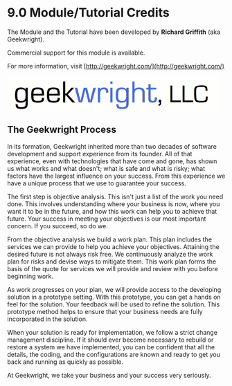 # 9.0 Module\/Tutorial Credits

The Module and the Tutorial have been developed by **Richard Griffith** (aka Geekwright).

Commercial support for this module is available.

For more information, visit [http://geekwright.com/](http://geekwright.com/)

![](.gitbook/assets/gw-logo-490x80.gif)

## The Geekwright Process

In its formation, Geekwright inherited more than two decades of software development and support experience from its founder. All of that experience, even with technologies that have come and gone, has shown us what works and what doesn't; what is safe and what is risky; what factors have the largest influence on your success. From this experience we have a unique process that we use to guarantee your success.

The first step is objective analysis. This isn't just a list of the work you need done. This involves understanding where your business is now, where you want it to be in the future, and how this work can help you to achieve that future. Your success in meeting your objectives is our most important concern. If you succeed, so do we.

From the objective analysis we build a work plan. This plan includes the services we can provide to help you achieve your objectives. Attaining the desired future is not always risk free. We continuously analyze the work plan for risks and devise ways to mitigate them. This work plan forms the basis of the quote for services we will provide and review with you before beginning work.

As work progresses on your plan, we will provide access to the developing solution in a prototype setting. With this prototype, you can get a hands on feel for the solution. Your feedback will be used to refine the solution. This prototype method helps to ensure that your business needs are fully incorporated in the solution.

When your solution is ready for implementation, we follow a strict change management discipline. If it should ever become necessary to rebuild or restore a system we have implemented, you can be confident that all the details, the coding, and the configurations are known and ready to get you back and running as quickly as possible.

At Geekwright, we take your business and your success very seriously.

